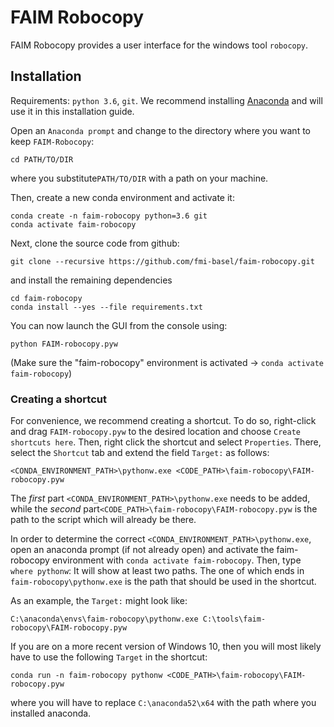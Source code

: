 # FAIM Robocopy

FAIM Robocopy provides a user interface for the windows tool
```robocopy```.

## Installation

Requirements: ```python 3.6```, ```git```. We recommend installing
[Anaconda](https://repo.continuum.io/) and will use it in this
installation guide.


Open an ```Anaconda prompt``` and change to the directory where you
want to keep ```FAIM-Robocopy```:

```
cd PATH/TO/DIR
```

where you substitute```PATH/TO/DIR``` with a path on your machine.

Then, create a new conda environment and activate it:

```
conda create -n faim-robocopy python=3.6 git
conda activate faim-robocopy
```

Next, clone the source code from github:

```
git clone --recursive https://github.com/fmi-basel/faim-robocopy.git
```

and install the remaining dependencies

```
cd faim-robocopy
conda install --yes --file requirements.txt
```

You can now launch the GUI from the console using:
```
python FAIM-robocopy.pyw
```
(Make sure the "faim-robocopy" environment is activated -> ```conda activate faim-robocopy```)

### Creating a shortcut

For convenience, we recommend creating a shortcut. To do so, right-click and drag ```FAIM-robocopy.pyw``` to the desired location and choose ```Create shortcuts here```. Then, right click the shortcut and select ```Properties```. There, select the ```Shortcut``` tab and extend the field ```Target:``` as follows:

```
<CONDA_ENVIRONMENT_PATH>\pythonw.exe <CODE_PATH>\faim-robocopy\FAIM-robocopy.pyw
```

The _first_ part ```<CONDA_ENVIRONMENT_PATH>\pythonw.exe``` needs to be added, while the _second_ part```<CODE_PATH>\faim-robocopy\FAIM-robocopy.pyw``` is the path to the script which will already be there. 

In order to determine the correct ```<CONDA_ENVIRONMENT_PATH>\pythonw.exe```, open an anaconda prompt (if not already open) and activate the faim-robocopy environment with ```conda activate faim-robocopy```. Then, type ```where pythonw```: It will show at least two paths. The one of which ends in ```faim-robocopy\pythonw.exe``` is the path that should be used in the shortcut.

As an example, the ```Target:``` might look like:

```
C:\anaconda\envs\faim-robocopy\pythonw.exe C:\tools\faim-robocopy\FAIM-robocopy.pyw
```

If you are on a more recent version of Windows 10, then you will most likely have to use the following ```Target``` in the shortcut:

```
conda run -n faim-robocopy pythonw <CODE_PATH>\faim-robocopy\FAIM-robocopy.pyw
```

where you will have to replace ```C:\anaconda52\x64``` with the path where you installed anaconda.
